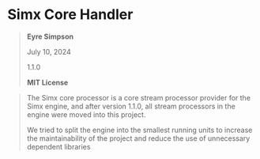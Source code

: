 # Simx Core Handler

> **Eyre Simpson**
>
> July 10, 2024
>
> 1.1.0
>
> **MIT License**

> The Simx core processor is a core stream processor provider for the Simx engine, and after version 1.1.0, all stream
> processors in the engine were moved into this project.
>
> We tried to split the engine into the smallest running units to increase the maintainability of the project and reduce
> the use of unnecessary dependent libraries

